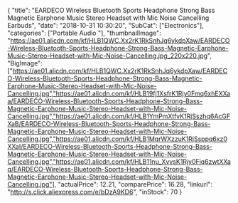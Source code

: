 {
	"title": "EARDECO Wireless Bluetooth Sports Headphone Strong Bass Magnetic Earphone Music Stereo Headset with Mic Noise Cancelling Earbuds",
	"date": "2018-10-31 10:30:20",
	"SubCat": ["Electronics"],
	"categories": ["Portable Audio "],
	"thumbnailImage": "https://ae01.alicdn.com/kf/HLB1QWC.Xx2rK1RkSnhJq6ykdpXaw/EARDECO-Wireless-Bluetooth-Sports-Headphone-Strong-Bass-Magnetic-Earphone-Music-Stereo-Headset-with-Mic-Noise-Cancelling.jpg_220x220.jpg",
	"BigImage": ["https://ae01.alicdn.com/kf/HLB1QWC.Xx2rK1RkSnhJq6ykdpXaw/EARDECO-Wireless-Bluetooth-Sports-Headphone-Strong-Bass-Magnetic-Earphone-Music-Stereo-Headset-with-Mic-Noise-Cancelling.jpg","https://ae01.alicdn.com/kf/HLB19fj1XsfrK1Rjy0Fmq6xhEXXaa/EARDECO-Wireless-Bluetooth-Sports-Headphone-Strong-Bass-Magnetic-Earphone-Music-Stereo-Headset-with-Mic-Noise-Cancelling.jpg","https://ae01.alicdn.com/kf/HLB1YmPmXtfvK1RjSszhq6AcGFXaB/EARDECO-Wireless-Bluetooth-Sports-Headphone-Strong-Bass-Magnetic-Earphone-Music-Stereo-Headset-with-Mic-Noise-Cancelling.jpg","https://ae01.alicdn.com/kf/HLB1MqrWXzzuK1RjSsppq6xz0XXaI/EARDECO-Wireless-Bluetooth-Sports-Headphone-Strong-Bass-Magnetic-Earphone-Music-Stereo-Headset-with-Mic-Noise-Cancelling.jpg","https://ae01.alicdn.com/kf/HLB11nu_XvvsK1Rjy0Fiq6zwtXXaq/EARDECO-Wireless-Bluetooth-Sports-Headphone-Strong-Bass-Magnetic-Earphone-Music-Stereo-Headset-with-Mic-Noise-Cancelling.jpg"],
	"actualPrice": 12.21,
	"comparePrice": 16.28,
	"linkurl": "http://s.click.aliexpress.com/e/bDzA9KD6",
	"inStock": 70
}
